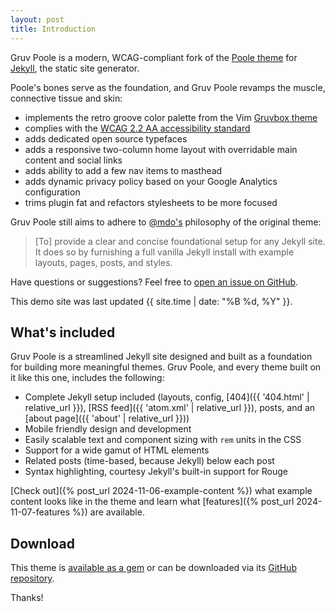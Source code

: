 ```yaml
---
layout: post
title: Introduction
---
```


Gruv Poole is a modern, WCAG-compliant fork of the [Poole theme](https://github.com/poole/poole) for [Jekyll](http://jekyllrb.com), the static site generator.

Poole's bones serve as the foundation, and Gruv Poole revamps the muscle, connective tissue and skin:
- implements the retro groove color palette from the Vim [Gruvbox theme](https://github.com/morhetz/gruvbox)
- complies with the [WCAG 2.2 AA accessibility standard](https://www.wcag.com/resource/what-is-wcag)
- adds dedicated open source typefaces
- adds a responsive two-column home layout with overridable main content and social links
- adds ability to add a few nav items to masthead
- adds dynamic privacy policy based on your Google Analytics configuration
- trims plugin fat and refactors stylesheets to be more focused

Gruv Poole still aims to adhere to [@mdo's](https://github.com/mdo) philosophy of the original theme:
> [To] provide a clear and concise foundational setup for any Jekyll site. It does so by furnishing a full vanilla Jekyll install with example layouts, pages, posts, and styles.

Have questions or suggestions? Feel free to [open an issue on GitHub](https://github.com/jamogriff/gruv-poole/issues/new).

This demo site was last updated {{ site.time | date: "%B %d, %Y" }}.

## What's included

Gruv Poole is a streamlined Jekyll site designed and built as a foundation for building more meaningful themes. Gruv Poole, and every theme built on it like this one, includes the following:

* Complete Jekyll setup included (layouts, config, [404]({{ '404.html' | relative_url }}), [RSS feed]({{ 'atom.xml' | relative_url }}), posts, and an [about page]({{ 'about' | relative_url }}))
* Mobile friendly design and development
* Easily scalable text and component sizing with `rem` units in the CSS
* Support for a wide gamut of HTML elements
* Related posts (time-based, because Jekyll) below each post
* Syntax highlighting, courtesy Jekyll's built-in support for Rouge

[Check out]({% post_url 2024-11-06-example-content %}) what example content looks like in the theme and learn what [features]({% post_url 2024-11-07-features %}) are available.

## Download

This theme is [available as a gem](https://rubygems.org/gems/jekyll-theme-gruv-poole) or can be downloaded via its [GitHub repository](https://github.com/jamogriff/gruv-poole).

Thanks!
